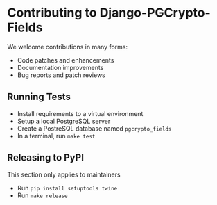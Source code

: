 # Contributing to Django-PGCrypto-Fields

We welcome contributions in many forms:

* Code patches and enhancements
* Documentation improvements
* Bug reports and patch reviews

## Running Tests

* Install requirements to a virtual environment
* Setup a local PostgreSQL server
* Create a PostreSQL database named `pgcrypto_fields`
* In a terminal, run `make test`


## Releasing to PyPI

This section only applies to maintainers

* Run `pip install setuptools twine`
* Run `make release`
